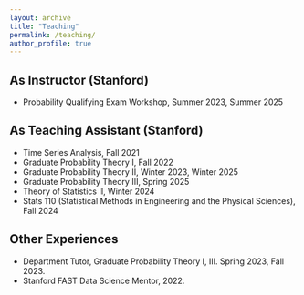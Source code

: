 ```yaml
---
layout: archive
title: "Teaching"
permalink: /teaching/
author_profile: true
---
```


## As Instructor (Stanford)

- Probability Qualifying Exam Workshop, Summer 2023, Summer 2025


## As Teaching Assistant (Stanford)

- Time Series Analysis, Fall 2021
- Graduate Probability Theory I, Fall 2022
- Graduate Probability Theory II, Winter 2023, Winter 2025
- Graduate Probability Theory III, Spring 2025
- Theory of Statistics II, Winter 2024
- Stats 110 (Statistical Methods in Engineering and the Physical Sciences), Fall 2024


## Other Experiences

- Department Tutor, Graduate Probability Theory I, III. Spring 2023, Fall 2023.
- Stanford FAST Data Science Mentor, 2022.

<!---
{% include base_path %}

{% for post in site.teaching reversed %}
  {% include archive-single.html %}
{% endfor %}
-->
